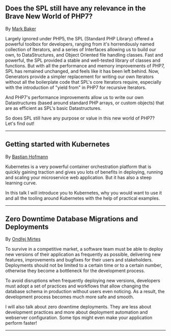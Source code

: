 <a name="does-the-spl-still-have-any-relevance-in-the-brave-new-world-of-php7"></a>
## Does the SPL still have any relevance in the Brave New World of PHP7?

By [Mark Baker](@baseUrl@/speakers.html#mark-baker)

Largely ignored under PHP5, the SPL (Standard PHP Library) offered a powerful toolbox for developers, ranging from it's horrendously named collection of Iterators, and a series of Interfaces allowing us to build our own, to DataStructures, and Object Oriented file handling classes. Fast and powerful, the SPL provided a stable and well-tested library of classes and functions. But with all the performance and memory improvements of PHP7, SPL has remained unchanged, and feels like it has been left behind. Now, Generators provide a simpler replacement for writing our own Iterators without all the boilerplate code that SPL's core Iterators require, especially with the introduction of "yield from" in PHP7 for recursive Iterators.

And PHP7's performance improvements allow us to write our own Datastructures (based around standard PHP arrays, or custom objects) that are as efficient as SPL's basic Datastructures.

So does SPL still have any purpose or value in this new world of PHP7? Let's find out!

---

<a name="getting-started-with-kubernetes"></a>
## Getting started with Kubernetes

By [Bastian Hofmann](@baseUrl@/speakers.html#bastian-hofmann)

Kubernetes is a very powerful container orchestration platform that is quickly gaining traction and gives you lots of 
benefits in deploying, running and scaling your microservice web application. But it has also a steep learning curve. 

In this talk I will introduce you to Kubernetes, why you would want to use it and all the tooling around Kubernetes 
with the help of practical examples.

---

<a name="zero-downtime-database-migrations-and-deployments"></a>
## Zero Downtime Database Migrations and Deployments

By [Ondřej Mirtes](@baseUrl@/speakers.html#ondrej-mirtes)

To survive in a competitive market, a software team must be able to deploy new versions of their application as frequently as possible, delivering new features, improvements and bugfixes for their users and stakeholders. Deployments should not be limited to a certain time or to a certain number, otherwise they become a bottleneck for the development process.

To avoid disruptions when frequently deploying new versions, developers must adopt a set of practices and workflows that allow changing the database schema in production without users even noticing. As a result, the development process becomes much more safe and smooth.

I will also talk about zero downtime deployments. They are less about development practices and more about deployment automation and webserver configuration. Some tips might even make your application perform faster!

---
